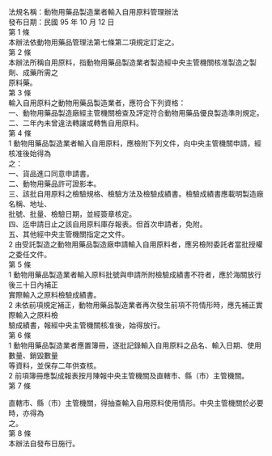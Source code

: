 法規名稱：動物用藥品製造業者輸入自用原料管理辦法  
發布日期：民國 95 年 10 月 12 日  
第 1 條  
本辦法依動物用藥品管理法第七條第二項規定訂定之。  
第 2 條  
本辦法所稱自用原料，指動物用藥品製造業者製造經中央主管機關核准製造之製劑、成藥所需之  
原料藥。  
第 3 條  
輸入自用原料之動物用藥品製造業者，應符合下列資格：  
一、動物用藥品製造廠經主管機關檢查及評定符合動物用藥品優良製造準則規定。  
二、二年內未曾違法轉讓或轉售自用原料。  
第 4 條  
1 動物用藥品製造業者輸入自用原料，應檢附下列文件，向中央主管機關申請，經核准後始得為  
之：  
一、貨品進口同意申請書。  
二、動物用藥品許可證影本。  
三、該批自用原料之檢驗規格、檢驗方法及檢驗成績書。檢驗成績書應載明製造廠名稱、地址、  
批號、批量、檢驗日期，並經簽章核定。  
四、迄申請日止之該自用原料庫存報表。但首次申請者，免附。  
五、其他經中央主管機關指定之文件。  
2 由受託製造之動物用藥品製造廠申請輸入自用原料者，應另檢附委託者當批授權之委任文件。  
第 5 條  
1 動物用藥品製造業者輸入原料批號與申請所附檢驗成績書不符者，應於海關放行後三十日內補正  
實際輸入之原料檢驗成績書。  
2 未依前項規定補正，動物用藥品製造業者再次發生前項不符情形時，應先補正實際輸入之原料檢  
驗成績書，報經中央主管機關核准後，始得放行。  
第 6 條  
1 動物用藥品製造業者應置簿冊，逐批記錄輸入自用原料之品名、輸入日期、使用數量、銷毀數量  
等資料，並保存二年供查核。  
2 前項簿冊應製成報表按月陳報中央主管機關及直轄市、縣（市）主管機關。  
第 7 條  


直轄市、縣（市）主管機關，得抽查輸入自用原料使用情形。中央主管機關於必要時，亦得為  
之。  
第 8 條  
本辦法自發布日施行。  


